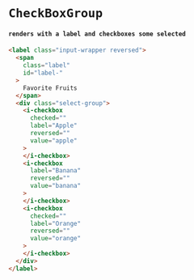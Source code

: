 # `CheckBoxGroup`

#### `renders with a label and checkboxes some selected`

```html
<label class="input-wrapper reversed">
  <span
    class="label"
    id="label-"
  >
    Favorite Fruits
  </span>
  <div class="select-group">
    <i-checkbox
      checked=""
      label="Apple"
      reversed=""
      value="apple"
    >
    </i-checkbox>
    <i-checkbox
      label="Banana"
      reversed=""
      value="banana"
    >
    </i-checkbox>
    <i-checkbox
      checked=""
      label="Orange"
      reversed=""
      value="orange"
    >
    </i-checkbox>
  </div>
</label>

```

